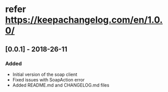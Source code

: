 # refer https://keepachangelog.com/en/1.0.0/

## [0.0.1] - 2018-26-11

### Added
- Initial version of the soap client
- Fixed issues with SoapAction error
- Added README.md and CHANGELOG.md files

